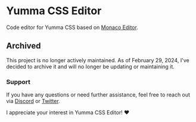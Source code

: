 # Yumma CSS Editor

Code editor for Yumma CSS based on [Monaco Editor](https://www.npmjs.com/package/@monaco-editor/react).

## Archived
This project is no longer actively maintained. As of February 29, 2024, I've decided to archive it and will no longer be updating or maintaining it.

### Support
If you have any questions or need further assistance, feel free to reach out via [Discord](https://discord.gg/CGw5vyqmQ6) or [Twitter](https://twitter.com/yummacss).

I appreciate your interest in Yumma CSS Editor! ❤️

